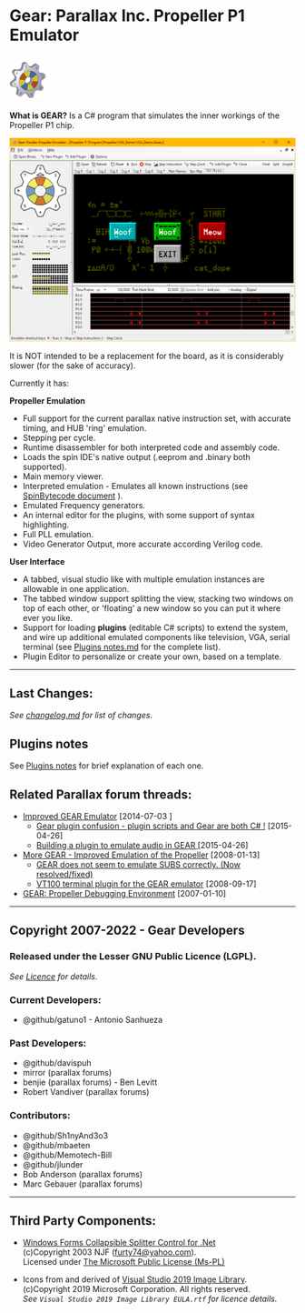 # Gear: Parallax Inc. Propeller P1 Emulator
![Logo Gear](Gear/Resources/Images/LogoGear-64.png)
---

**What is GEAR?** Is a C# program that simulates the inner workings of the Propeller P1 chip.

![Gear Emulator](./images/Gear_VGA+LogicProbe.png)

It is NOT intended to be a replacement for the board, as it is considerably slower (for the sake of accuracy).

Currently it has:

**Propeller Emulation**

- Full support for the current parallax native instruction set, with accurate timing, and HUB 'ring' emulation.
- Stepping per cycle.
- Runtime disassembler for both interpreted code and assembly code.
- Loads the spin IDE's native output (.eeprom and .binary both supported).
- Main memory viewer.
- Interpreted emulation - Emulates all known instructions (see [SpinBytecode document](Parallax&#32;Stuff/SpinBytecodeDocs_600_260C_007F.spin) ).
- Emulated Frequency generators.
- An internal editor for the plugins, with some support of syntax highlighting.
- Full PLL emulation.
- Video Generator Output, more accurate according Verilog code.

**User Interface**

- A tabbed, visual studio like with multiple emulation instances are allowable in one application.
- The tabbed window support splitting the view, stacking two windows on top of each other, or 'floating' a new window so you can put it where ever you like.
- Support for loading **plugins** (editable C# scripts) to extend the system, and wire up additional emulated components like television, VGA, serial terminal (see [Plugins notes.md](plug-ins/Plugins_notes.md) for the complete list).
- Plugin Editor to personalize or create your own, based on a template.

---
## Last Changes:

*See [changelog.md](changelog.md) for list of changes.*

## Plugins notes

See [Plugins notes](plug-ins/Plugins_notes.md) for brief explanation of each one.


## Related Parallax forum threads:
- [Improved GEAR Emulator](http://forums.parallax.com/discussion/156347/improved-gear-emulator) [2014-07-03 ]
  - [Gear plugin confusion - plugin scripts and Gear are both C# !](https://forums.parallax.com/discussion/160898/gear-plugin-confusion-plugin-scripts-and-gear-are-both-c) [2015-04-26]
  - [Building a plugin to emulate audio in GEAR ](https://forums.parallax.com/discussion/comment/1327930/#Comment_1327930) [2015-04-26]
- [More GEAR - Improved Emulation of the Propeller](https://forums.parallax.com/discussion/100380/more-gear-improved-emulation-of-the-propeller) [2008-01-13]
  - [GEAR does not seem to emulate SUBS correctly. (Now resolved/fixed)](http://forums.parallax.com/discussion/116940/gear-does-not-seem-to-emulate-subs-correctly-now-resolved-fixed)
  - [VT100 terminal plugin for the GEAR emulator](https://forums.parallax.com/discussion/106651/vt100-terminal-plugin-for-the-gear-emulator) [2008-09-17]
- [GEAR: Propeller Debugging Environment](https://forums.parallax.com/discussion/91084/gear-propeller-debugging-environment) [2007-01-10]

---
## Copyright 2007-2022 - Gear Developers

### Released under the Lesser GNU Public Licence (LGPL).
*See [Licence](licence.txt) for details.*

### Current Developers:
- @github/gatuno1 - Antonio Sanhueza

### Past Developers:
- @github/davispuh
- mirror (parallax forums)
- benjie (parallax forums) - Ben Levitt
- Robert Vandiver (parallax forums)

### Contributors:
- @github/Sh1nyAnd3o3
- @github/mbaeten
- @github/Memotech-Bill
- @github/jlunder
- Bob Anderson (parallax forums)
- Marc Gebauer (parallax forums)

---
## Third Party Components:
- [Windows Forms Collapsible Splitter Control for .Net](https://www.codeproject.com/Articles/3025/Collapsible-Splitter-control-in-C)<br>
(c)Copyright 2003 NJF (furty74@yahoo.com).<br>
Licensed under [The Microsoft Public License (Ms-PL)](https://opensource.org/licenses/ms-pl.html)

- Icons from and derived of [Visual Studio 2019 Image Library](https://docs.microsoft.com/en-us/visualstudio/designers/the-visual-studio-image-library?view=vs-2019).<br>
(c)Copyright 2019 Microsoft Corporation. All rights reserved.<br>
*See `Visual Studio 2019 Image Library EULA.rtf` for licence details.*

